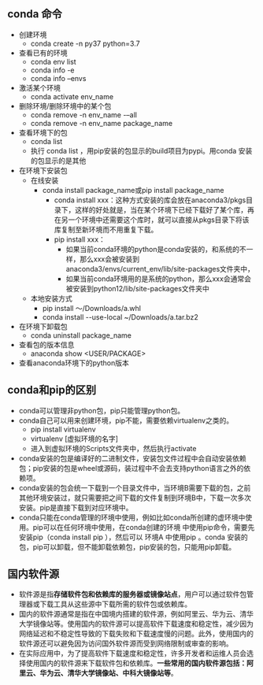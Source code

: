 ## conda 命令
- 创建环境
	- conda create -n py37 python=3.7
- 查看已有的环境
	- conda env list
	- conda info -e
	- conda info –envs
- 激活某个环境
	- conda activate env_name
- 删除环境/删除环境中的某个包
	- conda remove -n env_name -–all
	- conda remove -n env_name  package_name
- 查看环境下的包
	- conda list
	- 执行 conda list ，用pip安装的包显示的build项目为pypi。用conda 安装的包显示的是其他
- 在环境下安装包
	- 在线安装
		- conda install package_name或pip install package_name
			- conda install xxx：这种方式安装的库会放在anaconda3/pkgs目录下，这样的好处就是，当在某个环境下已经下载好了某个库，再在另一个环境中还需要这个库时，就可以直接从pkgs目录下将该库复制至新环境而不用重复下载。
			- pip install xxx：
				- 如果当前conda环境的python是conda安装的，和系统的不一样，那么xxx会被安装到anaconda3/envs/current_env/lib/site-packages文件夹中，
				- 如果当前conda环境用的是系统的python，那么xxx会通常会被安装到python12/lib/site-packages文件夹中 
	- 本地安装方式
		- pip install   ～/Downloads/a.whl
		- conda install --use-local  ~/Downloads/a.tar.bz2
- 在环境下卸载包
	- conda uninstall package_name
- 查看包的版本信息
	- anaconda show <USER/PACKAGE>  
- 查看anaconda环境下的python版本


## conda和pip的区别
- conda可以管理非python包，pip只能管理python包。
- conda自己可以用来创建环境，pip不能，需要依赖virtualenv之类的。
	- pip install virtualenv
	- virtualenv [虚拟环境的名字]
	- 进入到虚拟环境的Scripts文件夹中，然后执行activate
- conda安装的包是编译好的二进制文件，安装包文件过程中会自动安装依赖包；pip安装的包是wheel或源码，装过程中不会去支持python语言之外的依赖项。
- conda安装的包会统一下载到一个目录文件中，当环境B需要下载的包，之前其他环境安装过，就只需要把之间下载的文件复制到环境B中，下载一次多次安装。pip是直接下载到对应环境中。
- conda只能在conda管理的环境中使用，例如比如conda所创建的虚环境中使用。pip可以在任何环境中使用，在conda创建的环境 中使用pip命令，需要先安装pip（conda install pip ），然后可以 环境A 中使用pip 。conda 安装的包，pip可以卸载，但不能卸载依赖包，pip安装的包，只能用pip卸载。


## 国内软件源
- 软件源是指**存储软件包和依赖库的服务器或镜像站点**，用户可以通过软件包管理器或下载工具从这些源中下载所需的软件包或依赖库。
- 国内的软件源通常是指在中国境内搭建的软件源，例如阿里云、华为云、清华大学镜像站等。使用国内的软件源可以提高软件下载速度和稳定性，减少因为网络延迟和不稳定性导致的下载失败和下载速度慢的问题。此外，使用国内的软件源还可以避免因为访问国外软件源而受到网络限制或审查的影响。
- 在实际应用中，为了提高软件下载速度和稳定性，许多开发者和运维人员会选择使用国内的软件源来下载软件包和依赖库。**一些常用的国内软件源包括：阿里云、华为云、清华大学镜像站、中科大镜像站等**。